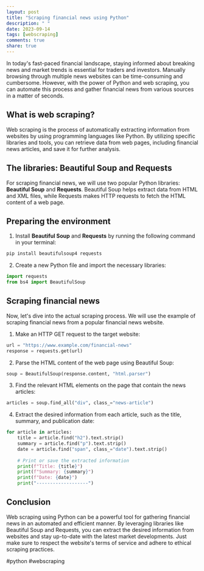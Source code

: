 ```yaml
---
layout: post
title: "Scraping financial news using Python"
description: " "
date: 2023-09-14
tags: [webscraping]
comments: true
share: true
---
```


In today's fast-paced financial landscape, staying informed about breaking news and market trends is essential for traders and investors. Manually browsing through multiple news websites can be time-consuming and cumbersome. However, with the power of Python and web scraping, you can automate this process and gather financial news from various sources in a matter of seconds.

## What is web scraping?

Web scraping is the process of automatically extracting information from websites by using programming languages like Python. By utilizing specific libraries and tools, you can retrieve data from web pages, including financial news articles, and save it for further analysis.

## The libraries: Beautiful Soup and Requests

For scraping financial news, we will use two popular Python libraries: **Beautiful Soup** and **Requests**. Beautiful Soup helps extract data from HTML and XML files, while Requests makes HTTP requests to fetch the HTML content of a web page.

## Preparing the environment

1. Install **Beautiful Soup** and **Requests** by running the following command in your terminal:

```python
pip install beautifulsoup4 requests
```

2. Create a new Python file and import the necessary libraries:

```python
import requests
from bs4 import BeautifulSoup
```

## Scraping financial news

Now, let's dive into the actual scraping process. We will use the example of scraping financial news from a popular financial news website.

1. Make an HTTP GET request to the target website:

```python
url = "https://www.example.com/financial-news"
response = requests.get(url)
```

2. Parse the HTML content of the web page using Beautiful Soup:

```python
soup = BeautifulSoup(response.content, "html.parser")
```

3. Find the relevant HTML elements on the page that contain the news articles:

```python
articles = soup.find_all("div", class_="news-article")
```

4. Extract the desired information from each article, such as the title, summary, and publication date:

```python
for article in articles:
    title = article.find("h2").text.strip()
    summary = article.find("p").text.strip()
    date = article.find("span", class_="date").text.strip()
    
    # Print or save the extracted information
    print(f"Title: {title}")
    print(f"Summary: {summary}")
    print(f"Date: {date}")
    print("-------------------")
```

## Conclusion

Web scraping using Python can be a powerful tool for gathering financial news in an automated and efficient manner. By leveraging libraries like Beautiful Soup and Requests, you can extract the desired information from websites and stay up-to-date with the latest market developments. Just make sure to respect the website's terms of service and adhere to ethical scraping practices.

#python #webscraping
